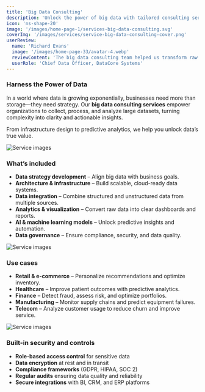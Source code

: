 ```yaml
---
title: 'Big Data Consulting'
description: 'Unlock the power of big data with tailored consulting services that help businesses harness data for smarter decisions, improved performance, and long-term growth.'
icon: 'ns-shape-20'
image: '/images/home-page-1/services-big-data-consulting.svg'
coverImg: '/images/services/service-big-data-consulting-cover.png'
userReview:
  name: 'Richard Evans'
  image: '/images/home-page-33/avatar-4.webp'
  reviewContent: 'The big data consulting team helped us transform raw data into meaningful insights. Today, our decisions are faster, more accurate, and truly data-driven.'
  userRole: 'Chief Data Officer, DataCore Systems'
---
```


### Harness the Power of Data

In a world where data is growing exponentially, businesses need more than storage—they need strategy. Our **big data consulting services** empower organizations to collect, process, and analyze large datasets, turning complexity into clarity and actionable insights.

From infrastructure design to predictive analytics, we help you unlock data’s true value.

![Service images](/images/services/service-details-1.png)

### What’s included

- **Data strategy development** – Align big data with business goals.
- **Architecture & infrastructure** – Build scalable, cloud-ready data systems.
- **Data integration** – Combine structured and unstructured data from multiple sources.
- **Analytics & visualization** – Convert raw data into clear dashboards and reports.
- **AI & machine learning models** – Unlock predictive insights and automation.
- **Data governance** – Ensure compliance, security, and data quality.

![Service images](/images/services/service-details-2.png)

### Use cases

- **Retail & e-commerce** – Personalize recommendations and optimize inventory.
- **Healthcare** – Improve patient outcomes with predictive analytics.
- **Finance** – Detect fraud, assess risk, and optimize portfolios.
- **Manufacturing** – Monitor supply chains and predict equipment failures.
- **Telecom** – Analyze customer usage to reduce churn and improve service.

![Service images](/images/services/service-details-3.jpg)

### Built-in security and controls

- **Role-based access control** for sensitive data
- **Data encryption** at rest and in transit
- **Compliance frameworks** (GDPR, HIPAA, SOC 2)
- **Regular audits** ensuring data quality and reliability
- **Secure integrations** with BI, CRM, and ERP platforms
